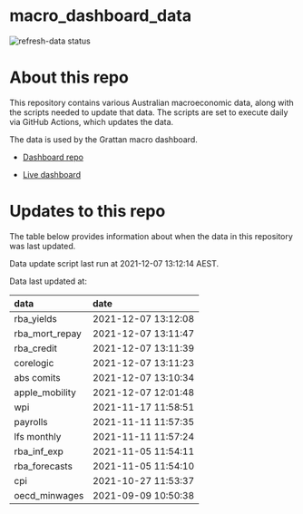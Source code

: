 
<!-- README.md is generated from README.Rmd. Please edit that file -->

# macro\_dashboard\_data

<!-- badges: start -->

![refresh-data
status](https://github.com/grattan/macro_dashboard_data/workflows/refresh-data/badge.svg)

<!-- badges: end -->

# About this repo

This repository contains various Australian macroeconomic data, along
with the scripts needed to update that data. The scripts are set to
execute daily via GitHub Actions, which updates the data.

The data is used by the Grattan macro dashboard.

  - [Dashboard repo](https://github.com/grattan/macrodashboard)

  - [Live dashboard](https://mattcowgill.shinyapps.io/macrodashboard/)

# Updates to this repo

The table below provides information about when the data in this
repository was last updated.

Data update script last run at 2021-12-07 13:12:14 AEST.

Data last updated at:

| data             | date                |
| :--------------- | :------------------ |
| rba\_yields      | 2021-12-07 13:12:08 |
| rba\_mort\_repay | 2021-12-07 13:11:47 |
| rba\_credit      | 2021-12-07 13:11:39 |
| corelogic        | 2021-12-07 13:11:23 |
| abs comits       | 2021-12-07 13:10:34 |
| apple\_mobility  | 2021-12-07 12:01:48 |
| wpi              | 2021-11-17 11:58:51 |
| payrolls         | 2021-11-11 11:57:35 |
| lfs monthly      | 2021-11-11 11:57:24 |
| rba\_inf\_exp    | 2021-11-05 11:54:11 |
| rba\_forecasts   | 2021-11-05 11:54:10 |
| cpi              | 2021-10-27 11:53:37 |
| oecd\_minwages   | 2021-09-09 10:50:38 |
